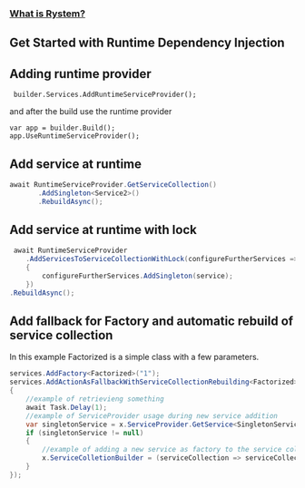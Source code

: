 ### [What is Rystem?](https://github.com/KeyserDSoze/Rystem)

## Get Started with Runtime Dependency Injection

## Adding runtime provider

	 builder.Services.AddRuntimeServiceProvider();

and after the build use the runtime provider

	var app = builder.Build();
	app.UseRuntimeServiceProvider();


## Add service at runtime

```csharp
await RuntimeServiceProvider.GetServiceCollection()
       .AddSingleton<Service2>()
       .RebuildAsync();
```

## Add service at runtime with lock

```csharp
 await RuntimeServiceProvider
    .AddServicesToServiceCollectionWithLock(configureFurtherServices =>
    {
        configureFurtherServices.AddSingleton(service);
    })
.RebuildAsync();
```

## Add fallback for Factory and automatic rebuild of service collection
In this example Factorized is a simple class with a few parameters.

```csharp
services.AddFactory<Factorized>("1");
services.AddActionAsFallbackWithServiceCollectionRebuilding<Factorized>(async x =>
{
    //example of retrievieng something
    await Task.Delay(1); 
    //example of ServiceProvider usage during new service addition
    var singletonService = x.ServiceProvider.GetService<SingletonService>();
    if (singletonService != null)
    {
        //example of adding a new service as factory to the service collection. You need to pass a delegate.
        x.ServiceColletionBuilder = (serviceCollection => serviceCollection.AddFactory<Factorized>(x.Name));
    }
});
```
